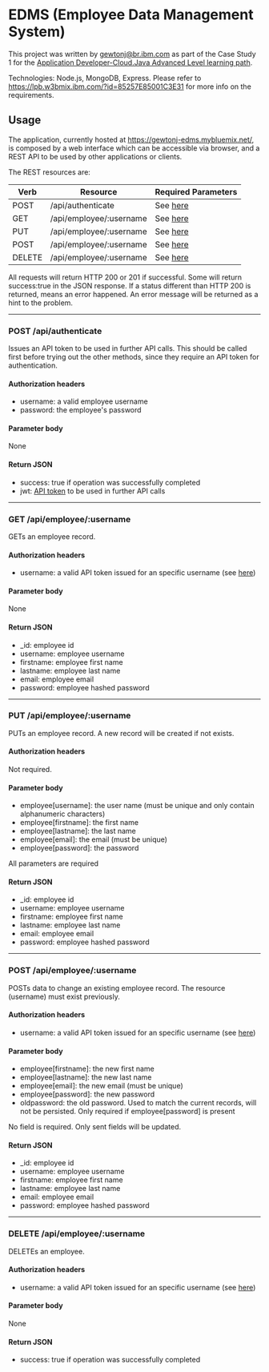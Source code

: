 # EDMS (Employee Data Management System)

This project was written by gewtonj@br.ibm.com as part of the Case Study 1 for the
[Application Developer-Cloud.Java Advanced Level learning path](https://lpb.w3bmix.ibm.com/?id=85257E85001C3E31).

Technologies: Node.js, MongoDB, Express. Please refer to https://lpb.w3bmix.ibm.com/?id=85257E85001C3E31
for more info on the requirements.

## Usage

The application, currently hosted at https://gewtonj-edms.mybluemix.net/, is 
composed by a web interface which can be accessible via browser, and a REST
API to be used by other applications or clients.

The REST resources are:

| Verb          | Resource                  | Required Parameters                        |
| ------------- | ------------------------- | ------------------------------------------ |
| POST          | /api/authenticate         | See [here](#post-api-authenticate)         |
| GET           | /api/employee/:username   | See [here](#get-api-employee-username)     |
| PUT           | /api/employee/:username   | See [here](#put-api-employee-username)     |
| POST          | /api/employee/:username   | See [here](#post-api-employee-username)    |
| DELETE        | /api/employee/:username   | See [here](#delete-api-employee-username)  |

All requests will return HTTP 200 or 201 if successful. Some will return success:true in
the JSON response. If a status different than HTTP 200 is returned, means an error
happened. An error message will be returned as a hint to the problem.

***

### POST /api/authenticate

Issues an API token to be used in further API calls. This should be called first 
before trying out the other methods, since they require an API token for authentication.

#### Authorization headers

- username: a valid employee username
- password: the employee's password

#### Parameter body

None

#### Return JSON

- success: true if operation was successfully completed
- jwt: [API token](https://jwt.io/) to be used in further API calls

***

### GET /api/employee/:username

GETs an employee record.

#### Authorization headers

- username: a valid API token issued for an specific username (see [here](#post-api-authenticate))

#### Parameter body

None

#### Return JSON

- _id: employee id
- username: employee username
- firstname: employee first name
- lastname: employee last name
- email: employee email
- password: employee hashed password

***

### PUT /api/employee/:username

PUTs an employee record. A new record will be created if not exists.

#### Authorization headers

Not required.

#### Parameter body

- employee[username]: the user name (must be unique and only contain alphanumeric characters)
- employee[firstname]: the first name
- employee[lastname]: the last name
- employee[email]: the email (must be unique)
- employee[password]: the password

All parameters are required

#### Return JSON

- _id: employee id
- username: employee username
- firstname: employee first name
- lastname: employee last name
- email: employee email
- password: employee hashed password

***

### POST /api/employee/:username

POSTs data to change an existing employee record. The resource (username) must exist previously.

#### Authorization headers

- username: a valid API token issued for an specific username (see [here](#post-api-authenticate))

#### Parameter body

- employee[firstname]: the new first name
- employee[lastname]: the new last name
- employee[email]: the new email (must be unique)
- employee[password]: the new password
- oldpassword: the old password. Used to match the current records, will not be 
persisted. Only required if employee[password] is present

No field is required. Only sent fields will be updated.

#### Return JSON

- _id: employee id
- username: employee username
- firstname: employee first name
- lastname: employee last name
- email: employee email
- password: employee hashed password

***

### DELETE /api/employee/:username

DELETEs an employee.

#### Authorization headers

- username: a valid API token issued for an specific username (see [here](#post-api-authenticate))

#### Parameter body

None

#### Return JSON

- success: true if operation was successfully completed
